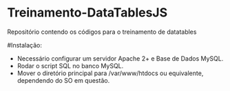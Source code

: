 # Treinamento-DataTablesJS
Repositório contendo os códigos para o treinamento de datatables

#Instalação:
- Necessário configurar um servidor Apache 2+ e Base de Dados MySQL.
- Rodar o script SQL no banco MySQL.
- Mover o diretório principal para /var/www/htdocs ou equivalente, dependendo do SO em questão.

